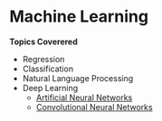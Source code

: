 # Machine Learning

**Topics Coverered**
  * Regression
  * Classification
  * Natural Language Processing
  * Deep Learning
       * [Artificial Neural Networks](https://github.com/detel/Machine-Learning/tree/master/ArtificialNeuralNetwork)
       * [Convolutional Neural Networks](https://github.com/detel/Machine-Learning/tree/master/ConvolutionalNeuralNetwork)
